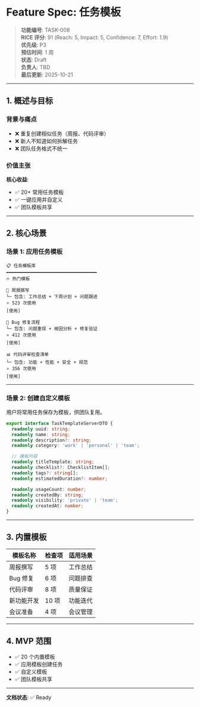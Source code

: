 # Feature Spec: 任务模板

> **功能编号**: TASK-008  
> **RICE 评分**: 91 (Reach: 5, Impact: 5, Confidence: 7, Effort: 1.9)  
> **优先级**: P3  
> **预估时间**: 1 周  
> **状态**: Draft  
> **负责人**: TBD  
> **最后更新**: 2025-10-21

---

## 1. 概述与目标

### 背景与痛点

- ❌ 重复创建相似任务（周报、代码评审）
- ❌ 新人不知道如何拆解任务
- ❌ 团队任务格式不统一

### 价值主张

**核心收益**:

- ✅ 20+ 常用任务模板
- ✅ 一键应用并自定义
- ✅ 团队模板共享

---

## 2. 核心场景

### 场景 1: 应用任务模板

```
📋 任务模板库
━━━━━━━━━━━━━━━━━━━━━━━━━━━━━━━━━━
🔥 热门模板

📝 周报撰写
└─ 包含: 工作总结 + 下周计划 + 问题跟进
⭐ 523 次使用
[使用]

🐛 Bug 修复流程
└─ 包含: 问题重现 + 根因分析 + 修复验证
⭐ 412 次使用
[使用]

📊 代码评审检查清单
└─ 包含: 功能 + 性能 + 安全 + 规范
⭐ 356 次使用
[使用]
```

---

### 场景 2: 创建自定义模板

用户将常用任务保存为模板，供团队复用。

```typescript
export interface TaskTemplateServerDTO {
  readonly uuid: string;
  readonly name: string;
  readonly description?: string;
  readonly category: 'work' | 'personal' | 'team';

  // 模板内容
  readonly titleTemplate: string;
  readonly checklist?: ChecklistItem[];
  readonly tags?: string[];
  readonly estimatedDuration?: number;

  readonly usageCount: number;
  readonly createdBy: string;
  readonly visibility: 'private' | 'team';
  readonly createdAt: number;
}
```

---

## 3. 内置模板

| 模板名称   | 检查项 | 适用场景 |
| ---------- | ------ | -------- |
| 周报撰写   | 5 项   | 工作总结 |
| Bug 修复   | 6 项   | 问题排查 |
| 代码评审   | 8 项   | 质量保证 |
| 新功能开发 | 10 项  | 功能迭代 |
| 会议准备   | 4 项   | 会议管理 |

---

## 4. MVP 范围

- ✅ 20 个内置模板
- ✅ 应用模板创建任务
- ✅ 自定义模板
- ✅ 团队模板共享

---

**文档状态**: ✅ Ready
